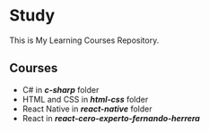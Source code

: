 # Study

This is My Learning Courses Repository.

## Courses

- C# in **_c-sharp_** folder
- HTML and CSS in **_html-css_** folder
- React Native in **_react-native_** folder
- React in **_react-cero-experto-fernando-herrera_**
